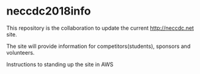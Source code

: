 # neccdc2018info

This repository is the collaboration to update the current http://neccdc.net site.

The site will provide information for competitors(students), sponsors and volunteers.

Instructions to standing up the site in AWS
